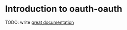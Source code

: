 # Introduction to oauth-oauth

TODO: write [great documentation](http://jacobian.org/writing/what-to-write/)
